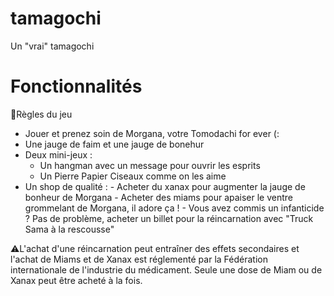 # tamagochi
Un "vrai" tamagochi

# Fonctionnalités 

📝Règles du jeu
  - Jouer et prenez soin de Morgana, votre Tomodachi for ever (:
  - Une jauge de faim et une jauge de bonehur
  - Deux mini-jeux :
    - Un hangman avec un message pour ouvrir les esprits 
    - Un Pierre Papier Ciseaux comme on les aime
   - Un shop de qualité :
    - Acheter du xanax pour augmenter la jauge de bonheur de Morgana
    - Acheter des miams pour apaiser le ventre grommelant de Morgana, il adore ça !
    - Vous avez commis un infanticide ? Pas de problème, acheter un billet pour la réincarnation avec "Truck Sama à la rescousse" 

⚠️L'achat d'une réincarnation peut entraîner des effets secondaires et l'achat de Miams et de Xanax est réglementé par la Fédération internationale de l'industrie du médicament. Seule une dose de Miam ou de Xanax peut être acheté à la fois.
